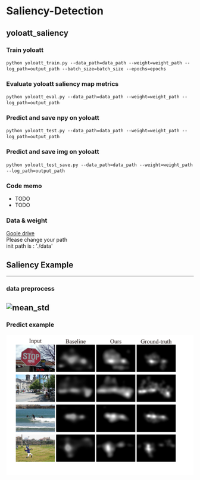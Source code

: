 # Saliency-Detection
  
## yoloatt_saliency
  
### Train yoloatt
    python yoloatt_train.py --data_path=data_path --weight=weight_path --log_path=output_path --batch_size=batch_size --epochs=epochs
  
### Evaluate yoloatt saliency map metrics
    python yoloatt_eval.py --data_path=data_path --weight=weight_path --log_path=output_path
   
### Predict and save npy on yoloatt 
    python yoloatt_test.py --data_path=data_path --weight=weight_path --log_path=output_path
    
### Predict and save img on yoloatt 
    python yoloatt_test_save.py --data_path=data_path --weight=weight_path --log_path=output_path
  
### Code memo
  * TODO
  * TODO
### Data & weight
[Goole drive](https://drive.google.com/drive/folders/1s-xrGMb26etWnLVvbrngF0eKq3FvAbth?usp=sharing)    
    Please change your path    
    init path is : './data'
  
## Saliency  Example
---
### data preprocess
![mean_std](https://github.com/Lu-Hsuan/yoloatt_v3_2/blob/master/%40yoloatt_saliency/!ex_img/mean_std_2_f.png)
---
### Predict example
![example](https://github.com/Lu-Hsuan/yoloatt_v3_2/blob/master/%40yoloatt_saliency/!ex_img/mean_std_example_nomean_2.png)
  
